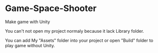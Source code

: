 # Game-Space-Shooter

Make game with Unity

You can't not open my project normaly because it lack Library folder.

You can add My "Assets" folder into your project or open "Build" folder to play game without Unity.
